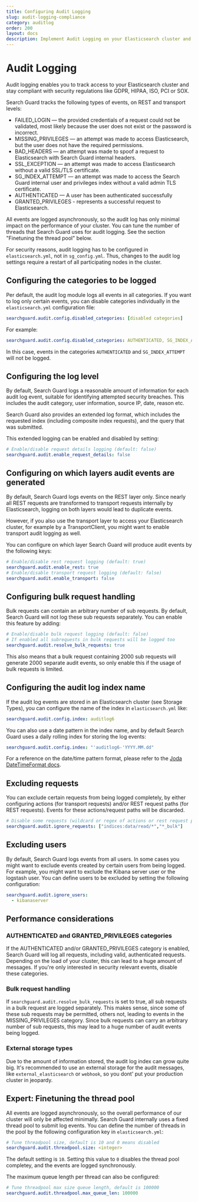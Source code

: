 ```yaml
---
title: Configuring Audit Logging
slug: audit-logging-compliance
category: auditlog
order: 200
layout: docs
description: Implement Audit Logging on your Elasticsearch cluster and stay compliant with GDPR, HIPAA, ISO, PCI and SOX.
---
```

<!---
Copryight 2017 floragunn GmbH
-->

# Audit Logging

Audit logging enables you to track access to your Elasticsearch cluster and stay compliant with security regulations like GDPR, HIPAA, ISO, PCI or SOX. 

Search Guard tracks the following types of events, on REST and transport levels:

* FAILED_LOGIN — the provided credentials of a request could not be validated, most likely because the user does not exist or the password is incorrect. 
* MISSING_PRIVILEGES — an attempt was made to access Elasticsearch, but the user does not have the required permissions.
* BAD_HEADERS — an attempt was made to spoof a request to Elasticsearch with Search Guard internal headers.
* SSL_EXCEPTION — an attempt was made to access Elasticsearch without a valid SSL/TLS certificate.
* SG\_INDEX\_ATTEMPT — an attempt was made to access the Search Guard internal user and privileges index without a valid admin TLS certificate. 
* AUTHENTICATED — A user has been authenticated successfully
* GRANTED_PRIVILEGES - represents a successful request to Elasticsearch.

All events are logged asynchronously, so the audit log has only minimal impact on the performance of your cluster. You can tune the number of threads that Search Guard uses for audit logging.  See the section "Finetuning the thread pool" below.
  
For security reasons, audit logging has to be configured in `elasticsearch.yml`, not in `sg_config.yml`. Thus, changes to the audit log settings require a restart of all participating nodes in the cluster.

## Configuring the categories to be logged

Per default, the audit log module logs all events in all categories. If you want to log only certain events, you can disable categories individually in the `elasticsearch.yml` configuration file:

```yaml
searchguard.audit.config.disabled_categories: [disabled categories]
```

For example:

```yaml
searchguard.audit.config.disabled_categories: AUTHENTICATED, SG_INDEX_ATTEMPT
```

In this case, events in the categories `AUTHENTICATED` and `SG_INDEX_ATTEMPT` will not be logged.

## Configuring the log level

By default, Search Guard logs a reasonable amount of information for each audit log event, suitable for identifying attempted security breaches. This includes the audit category, user information, source IP, date, reason etc.

Search Guard also provides an extended log format, which includes the requested index (including composite index requests), and the query that was submitted. 

This extended logging can be enabled and disabled by setting:

```yaml
# Enable/disable request details logging (default: false)
searchguard.audit.enable_request_details: false
```

## Configuring on which layers audit events are generated

By default, Search Guard logs events on the REST layer only. Since nearly all REST requests are transformed to transport requests internally by Elasticsearch, logging on both layers would lead to duplicate events.

However, if you also use the transport layer to access your Elasticsearch cluster, for example by a TransportClient, you might want to enable transport audit logging as well.

You can configure on which layer Search Guard will produce audit events by the following keys:

```yaml
# Enable/disable rest request logging (default: true)
searchguard.audit.enable_rest: true
# Enable/disable transport request logging (default: false)
searchguard.audit.enable_transport: false
```
## Configuring bulk request handling

Bulk requests can contain an arbitrary number of sub requests. By default, Search Guard will not log these sub requests separately. You can enable this feature by adding:  

```yaml
# Enable/disable bulk request logging (default: false)
# If enabled all subrequests in bulk requests will be logged too
searchguard.audit.resolve_bulk_requests: true
```

This also means that a bulk request containing 2000 sub requests will generate 2000 separate audit events, so only enable this if the usage of bulk requests is limited.

## Configuring the audit log index name

If the audit log events are stored in an Elasticsearch cluster (see Storage Types), you can configure the name of the index in `elasticsearch.yml` like:

```yaml
searchguard.audit.config.index: auditlog6 
```

You can also use a date pattern in the index name, and by default Search Guard uses a daily rolling index for storing the log events:

```yaml
searchguard.audit.config.index: "'auditlog6-'YYYY.MM.dd"
```

For a reference on the date/time pattern format, please refer to the [Joda DateTimeFormat docs](http://www.joda.org/joda-time/apidocs/org/joda/time/format/DateTimeFormat.html).

## Excluding requests

You can exclude certain requests from being logged completely, by either configuring actions (for transport requests) and/or REST request paths (for REST requests). Events for these actions/request paths will be discarded.

```yaml
# Disable some requests (wildcard or regex of actions or rest request paths)
searchguard.audit.ignore_requests: ["indices:data/read/*","*_bulk"]
```

## Excluding users

By default, Search Guard logs events from all users. In some cases you might want to exclude events created by certain users from being logged. For example, you might want to exclude the Kibana server user or the logstash user. You can define users to be excluded by setting the following configuration:

```yaml
searchguard.audit.ignore_users:
  - kibanaserver
```

## Performance considerations

### AUTHENTICATED and GRANTED_PRIVILEGES categories

If the AUTHENTICATED and/or GRANTED_PRIVILEGES category is enabled, Search Guard will log all requests, including valid, authenticated requests. Depending on the load of your cluster, this can lead to a huge amount of messages. If you're only interested in security relevant events, disable these categories.

### Bulk request handling

If `searchguard.audit.resolve_bulk_requests` is set to true, all sub requests in a bulk request are logged separately. This makes sense, since some of these sub requests may be permitted, others not, leading to events in the MISSING_PRIVILEGES category. Since bulk requests can carry an arbitrary number of sub requests, this may lead to a huge number of audit events being logged.  

### External storage types

Due to the amount of information stored, the audit log index can grow quite big. It's recommended to use an external storage for the audit messages, like `external_elasticsearch` or `webhook`, so you dont' put your production cluster in jeopardy. 

## Expert: Finetuning the thread pool

All events are logged asynchronously, so the overall performance of our cluster will only be affected minimally. Search Guard internally uses a fixed thread pool to submit log events. You can define the number of threads in the pool by the following configuration key in `elasticsearch.yml`:

```yaml
# Tune threadpool size, default is 10 and 0 means disabled
searchguard.audit.threadpool.size: <integer>
```

The default setting is `10`. Setting this value to `0` disables the thread pool completey, and the events are logged synchronously. 

The maximum queue length per thread can also be configured:

```yaml
# Tune threadpool max size queue length, default is 100000
searchguard.audit.threadpool.max_queue_len: 100000
```